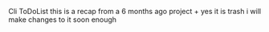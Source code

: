 Cli ToDoList  this is a recap from a 6 months ago project + yes it is trash i will make changes to it soon enough 
